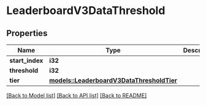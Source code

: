 # LeaderboardV3DataThreshold

## Properties

Name | Type | Description | Notes
------------ | ------------- | ------------- | -------------
**start_index** | **i32** |  | 
**threshold** | **i32** |  | 
**tier** | [**models::LeaderboardV3DataThresholdTier**](LeaderboardV3DataThresholdTier.md) |  | 

[[Back to Model list]](../README.md#documentation-for-models) [[Back to API list]](../README.md#documentation-for-api-endpoints) [[Back to README]](../README.md)


